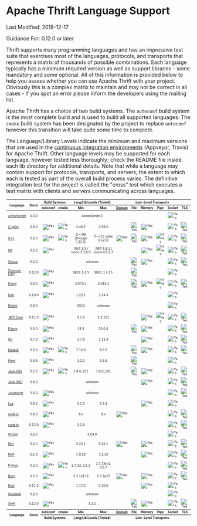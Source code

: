 # Apache Thrift Language Support #

Last Modified: 2018-12-17

Guidance For: 0.12.0 or later

Thrift supports many programming languages and has an impressive test suite that exercises most of the languages, protocols, and transports that represents a matrix of thousands of possible combinations.  Each language typically has a minimum required version as well as support libraries - some mandatory and some optional.  All of this information is provided below to help you assess whether you can use Apache Thrift with your project.  Obviously this is a complex matrix to maintain and may not be correct in all cases - if you spot an error please inform the developers using the mailing list.

Apache Thrift has a choice of two build systems.  The `autoconf` build system is the most complete build and is used to build all supported languages.  The `cmake` build system has been designated by the project to replace `autoconf` however this transition will take quite some time to complete.

The Language/Library Levels indicate the minimum and maximum versions that are used in the [continuous integration environments](build/docker/README.md) (Appveyor, Travis) for Apache Thrift.  Other language levels may be supported for each language, however tested less thoroughly; check the README file inside each lib directory for additional details.  Note that while a language may contain support for protocols, transports, and servers, the extent to which each is tested as part of the overall build process varies.  The definitive integration test for the project is called the "cross" test which executes a test matrix with clients and servers communicating across languages.

<table style="font-size: 60%; padding: 1px;">
<thead>
<tr>
<th rowspan=2>Language</th>
<th rowspan=2 align=center>Since</th>
<th colspan=2 align=center>Build Systems</th>
<th colspan=2 align=center>Lang/Lib Levels (Tested)</th>
<th colspan=6 align=center>Low-Level Transports</th>
<th colspan=3 align=center>Transport Wrappers</th>
<th colspan=4 align=center>Protocols</th>
<th colspan=5 align=center>Servers</th>
<th rowspan=2>Open Issues</th>
</tr>
<tr>
<!-- Build Systems ---------><th>autoconf</th><th>cmake</th>
<!-- Lang/Lib Levels -------><th>Min</th><th>Max</th>
<!-- Low-Level Transports --><th><a href="https://en.wikipedia.org/wiki/Unix_domain_socket">Domain</a></th><th>&nbsp;File&nbsp;</th><th>Memory</th><th>&nbsp;Pipe&nbsp;</th><th>Socket</th><th>&nbsp;TLS&nbsp;</th>
<!-- Transport Wrappers ----><th>Framed</th><th>&nbsp;http&nbsp;</th><th>&nbsp;zlib&nbsp;</th>
<!-- Protocols -------------><th><a href="doc/specs/thrift-binary-protocol.md">Binary</a></th><th><a href="doc/specs/thrift-compact-protocol.md">Compact</a></th><th>&nbsp;JSON&nbsp;</th><th>Multiplex</th>
<!-- Servers ---------------><th>Forking</th><th>Nonblocking</th><th>Simple</th><th>Threaded</th><th>ThreadPool</th>
</tr>
</thead>
<tbody>
<tr align=center>
<td align=left><a href="https://github.com/apache/thrift/blob/master/lib/as3/README.md">ActionScript</a></td>
<!-- Since -----------------><td>0.3.0</td>
<!-- Build Systems ---------><td><img src="doc/images/cred.png" alt=""/></td><td><img src="doc/images/cred.png" alt=""/></td>
<!-- Language Levels -------><td colspan=2>ActionScript 3</td>
<!-- Low-Level Transports --><td><img src="doc/images/cred.png" alt=""/></td><td><img src="doc/images/cred.png" alt=""/></td><td><img src="doc/images/cred.png" alt=""/></td><td><img src="doc/images/cred.png" alt=""/></td><td><img src="doc/images/cgrn.png" alt="Yes"/></td><td><img src="doc/images/cred.png" alt=""/></td>
<!-- Transport Wrappers ----><td><img src="doc/images/cred.png" alt=""/></td><td><img src="doc/images/cgrn.png" alt="Yes"/></td><td><img src="doc/images/cred.png" alt=""/></td>
<!-- Protocols -------------><td><img src="doc/images/cgrn.png" alt="Yes"/></td><td><img src="doc/images/cred.png" alt=""/></td><td><img src="doc/images/cred.png" alt=""/></td><td><img src="doc/images/cred.png" alt=""/></td>
<!-- Servers ---------------><td><img src="doc/images/cred.png" alt=""/></td><td><img src="doc/images/cred.png" alt=""/></td><td><img src="doc/images/cred.png" alt=""/></td><td><img src="doc/images/cred.png" alt=""/></td><td><img src="doc/images/cred.png" alt=""/></td>
<td align=left><a href="https://issues.apache.org/jira/issues/?jql=project%20%3D%20THRIFT%20AND%20component%20in%20(%22AS3%20-%20Compiler%22%2C%20%22AS3%20-%20Library%22)%20and%20status%20not%20in%20(fixed%2C%20resolved%2C%20closed)">ActionScript</a></td>
</tr>
<tr align=center>
<td align=left><a href="https://github.com/apache/thrift/blob/master/lib/c_glib/README.md">C (glib)</a></td>
<!-- Since -----------------><td>0.6.0</td>
<!-- Build Systems ---------><td><img src="doc/images/cgrn.png" alt="Yes"/></td><td><img src="doc/images/cgrn.png" alt="Yes"/></td>
<!-- Language Levels -------><td>2.48.2</td><td>2.56.0</td>
<!-- Low-Level Transports --><td><img src="doc/images/cred.png" alt=""/></td><td><img src="doc/images/cgrn.png" alt="Yes"/></td><td><img src="doc/images/cgrn.png" alt="Yes"/></td><td><img src="doc/images/cred.png" alt=""/></td><td><img src="doc/images/cgrn.png" alt="Yes"/></td><td><img src="doc/images/cgrn.png" alt="Yes"/></td>
<!-- Transport Wrappers ----><td><img src="doc/images/cgrn.png" alt="Yes"/></td><td><img src="doc/images/cred.png" alt=""/></td><td><img src="doc/images/cred.png" alt=""/></td>
<!-- Protocols -------------><td><img src="doc/images/cgrn.png" alt="Yes"/></td><td><img src="doc/images/cgrn.png" alt="Yes"/></td><td><img src="doc/images/cred.png" alt=""/></td><td><img src="doc/images/cgrn.png" alt="Yes"/></td>
<!-- Servers ---------------><td><img src="doc/images/cred.png" alt=""/></td><td><img src="doc/images/cred.png" alt=""/></td><td><img src="doc/images/cgrn.png" alt="Yes"/></td><td><img src="doc/images/cred.png" alt=""/></td><td><img src="doc/images/cred.png" alt=""/></td>
<td align=left><a href="https://issues.apache.org/jira/issues/?jql=project%20%3D%20THRIFT%20AND%20component%20in%20(%22C%20glib%20-%20Compiler%22%2C%20%22C%20glib%20-%20Library%22)%20and%20status%20not%20in%20(fixed%2C%20resolved%2C%20closed)">C (glib)</a></td>
</tr>
<tr align=center>
<td align=left><a href="https://github.com/apache/thrift/blob/master/lib/cpp/README.md">C++</a></td>
<!-- Since -----------------><td>0.2.0</td>
<!-- Build Systems ---------><td><img src="doc/images/cgrn.png" alt="Yes"/></td><td><img src="doc/images/cgrn.png" alt="Yes"/></td>
<!-- Language Levels -------><td>C++98 (through 0.12.0)</td><td>C++11 (after 0.12.0)</td>
<!-- Low-Level Transports --><td><img src="doc/images/cgrn.png" alt="Yes"/></td><td><img src="doc/images/cgrn.png" alt="Yes"/></td><td><img src="doc/images/cgrn.png" alt="Yes"/></td><td><img src="doc/images/cgrn.png" alt="Yes"/></td><td><img src="doc/images/cgrn.png" alt="Yes"/></td><td><img src="doc/images/cgrn.png" alt="Yes"/></td>
<!-- Transport Wrappers ----><td><img src="doc/images/cgrn.png" alt="Yes"/></td><td><img src="doc/images/cgrn.png" alt="Yes"/></td><td><img src="doc/images/cgrn.png" alt="Yes"/></td>
<!-- Protocols -------------><td><img src="doc/images/cgrn.png" alt="Yes"/></td><td><img src="doc/images/cgrn.png" alt="Yes"/></td><td><img src="doc/images/cgrn.png" alt="Yes"/></td><td><img src="doc/images/cgrn.png" alt="Yes"/></td>
<!-- Servers ---------------><td><img src="doc/images/cred.png" alt=""/></td><td><img src="doc/images/cgrn.png" alt="Yes"/></td><td><img src="doc/images/cgrn.png" alt="Yes"/></td><td><img src="doc/images/cgrn.png" alt="Yes"/></td><td><img src="doc/images/cgrn.png" alt="Yes"/></td>
<td align=left><a href="https://issues.apache.org/jira/issues/?jql=project%20%3D%20THRIFT%20AND%20component%20in%20(%22C%2B%2B%20-%20Compiler%22%2C%20%22C%2B%2B%20-%20Library%22)%20and%20status%20not%20in%20(fixed%2C%20resolved%2C%20closed)">C++</a></td>
</tr>
<tr align=center>
<td align=left><a href="https://github.com/apache/thrift/blob/master/lib/csharp/README.md">C#</a></td>
<!-- Since -----------------><td>0.2.0</td>
<!-- Build Systems ---------><td><img src="doc/images/cgrn.png" alt="Yes"/></td><td><img src="doc/images/cred.png" alt=""/></td>
<!-- Language Levels -------><td>.NET&nbsp;3.5 / mono&nbsp;3.2.8.0</td><td>.NET&nbsp;4.6.1 / mono&nbsp;4.6.2.7</td>
<!-- Low-Level Transports --><td><img src="doc/images/cred.png" alt=""/></td><td><img src="doc/images/cred.png" alt=""/></td><td><img src="doc/images/cgrn.png" alt="Yes"/></td><td><img src="doc/images/cgrn.png" alt="Yes"/></td><td><img src="doc/images/cgrn.png" alt="Yes"/></td><td><img src="doc/images/cgrn.png" alt="Yes"/></td>
<!-- Transport Wrappers ----><td><img src="doc/images/cgrn.png" alt="Yes"/></td><td><img src="doc/images/cgrn.png" alt="Yes"/></td><td><img src="doc/images/cred.png" alt=""/></td>
<!-- Protocols -------------><td><img src="doc/images/cgrn.png" alt="Yes"/></td><td><img src="doc/images/cgrn.png" alt="Yes"/></td><td><img src="doc/images/cgrn.png" alt="Yes"/></td><td><img src="doc/images/cgrn.png" alt="Yes"/></td>
<!-- Servers ---------------><td><img src="doc/images/cred.png" alt=""/></td><td><img src="doc/images/cred.png" alt=""/></td><td><img src="doc/images/cgrn.png" alt="Yes"/></td><td><img src="doc/images/cgrn.png" alt="Yes"/></td><td><img src="doc/images/cgrn.png" alt="Yes"/></td>
<td align=left><a href="https://issues.apache.org/jira/issues/?jql=project%20%3D%20THRIFT%20AND%20component%20in%20(%22C%23%20-%20Compiler%22%2C%20%22C%23%20-%20Library%22)%20and%20status%20not%20in%20(fixed%2C%20resolved%2C%20closed)">C# (.NET)</a></td>
</tr>
<tr align=center>
<td align=left><a href="https://github.com/apache/thrift/blob/master/lib/cocoa/README.md">Cocoa</a></td>
<!-- Since -----------------><td>0.2.0</td>
<!-- Build Systems ---------><td><img src="doc/images/cred.png" alt=""/></td><td><img src="doc/images/cred.png" alt=""/></td>
<!-- Language Levels -------><td colspan=2>unknown</td>
<!-- Low-Level Transports --><td><img src="doc/images/cred.png" alt=""/></td><td><img src="doc/images/cgrn.png" alt="Yes"/></td><td><img src="doc/images/cgrn.png" alt="Yes"/></td><td><img src="doc/images/cred.png" alt=""/></td><td><img src="doc/images/cgrn.png" alt="Yes"/></td><td><img src="doc/images/cgrn.png" alt="Yes"/></td>
<!-- Transport Wrappers ----><td><img src="doc/images/cgrn.png" alt="Yes"/></td><td><img src="doc/images/cgrn.png" alt="Yes"/></td><td><img src="doc/images/cred.png" alt=""/></td>
<!-- Protocols -------------><td><img src="doc/images/cgrn.png" alt="Yes"/></td><td><img src="doc/images/cgrn.png" alt="Yes"/></td><td><img src="doc/images/cred.png" alt=""/></td><td><img src="doc/images/cgrn.png" alt="Yes"/></td>
<!-- Servers ---------------><td><img src="doc/images/cred.png" alt=""/></td><td><img src="doc/images/cred.png" alt=""/></td><td><img src="doc/images/cred.png" alt=""/></td><td><img src="doc/images/cred.png" alt=""/></td><td><img src="doc/images/cgrn.png" alt="Yes"/></td>
<td align=left><a href="https://issues.apache.org/jira/issues/?jql=project%20%3D%20THRIFT%20AND%20component%20in%20(%22Cocoa%20-%20Compiler%22%2C%20%22Cocoa%20-%20Library%22)%20and%20status%20not%20in%20(fixed%2C%20resolved%2C%20closed)">Cocoa</a></td>
</tr>
<tr align=center>
<td align=left><a href="https://github.com/apache/thrift/blob/master/lib/cl/README.md">Common LISP</a></td>
<!-- Since -----------------><td>0.12.0</td>
<!-- Build Systems ---------><td><img src="doc/images/cgrn.png" alt="Yes"/></td><td><img src="doc/images/cred.png" alt=""/></td>
<!-- Language Levels -------><td>SBCL 1.4.5</td><td>SBCL 1.4.15</td>
<!-- Low-Level Transports --><td><img src="doc/images/cred.png" alt=""/></td><td><img src="doc/images/cred.png" alt="Yes"/></td><td><img src="doc/images/cred.png" alt=""/></td><td><img src="doc/images/cred.png" alt=""/></td><td><img src="doc/images/cgrn.png" alt="Yes"/></td><td><img src="doc/images/cred.png" alt=""/></td>
<!-- Transport Wrappers ----><td><img src="doc/images/cgrn.png" alt="Yes"/></td><td><img src="doc/images/cred.png" alt=""/></td><td><img src="doc/images/cred.png" alt=""/></td>
<!-- Protocols -------------><td><img src="doc/images/cgrn.png" alt="Yes"/></td><td><img src="doc/images/cred.png" alt="Yes"/></td><td><img src="doc/images/cred.png" alt=""/></td><td><img src="doc/images/cgrn.png" alt="Yes"/></td>
<!-- Servers ---------------><td><img src="doc/images/cred.png" alt=""/></td><td><img src="doc/images/cred.png" alt="Yes"/></td><td><img src="doc/images/cgrn.png" alt=""/></td><td><img src="doc/images/cred.png" alt=""/></td><td><img src="doc/images/cred.png" alt=""/></td>
<td align=left><a href="https://issues.apache.org/jira/issues/?jql=project%20%3D%20THRIFT%20AND%20component%20in%20(%22Common%20LISP%20-%20Compiler%22%2C%20%22Common%20LISP%20-%20Library%22)%20and%20status%20not%20in%20(fixed%2C%20resolved%2C%20closed)">Common LISP</a></td>
</tr>
<tr align=center>
<td align=left><a href="https://github.com/apache/thrift/blob/master/lib/d/README.md">Dlang</a></td>
<!-- Since -----------------><td>0.9.0</td>
<!-- Build Systems ---------><td><img src="doc/images/cgrn.png" alt="Yes"/></td><td><img src="doc/images/cred.png" alt=""/></td>
<!-- Language Levels -------><td>2.075.1</td><td>2.083.2</td>
<!-- Low-Level Transports --><td><img src="doc/images/cred.png" alt=""/></td><td><img src="doc/images/cgrn.png" alt="Yes"/></td><td><img src="doc/images/cgrn.png" alt="Yes"/></td><td><img src="doc/images/cgrn.png" alt="Yes"/></td><td><img src="doc/images/cgrn.png" alt="Yes"/></td><td><img src="doc/images/cgrn.png" alt="Yes"/></td>
<!-- Transport Wrappers ----><td><img src="doc/images/cgrn.png" alt="Yes"/></td><td><img src="doc/images/cgrn.png" alt="Yes"/></td><td><img src="doc/images/cgrn.png" alt="Yes"/></td>
<!-- Protocols -------------><td><img src="doc/images/cgrn.png" alt="Yes"/></td><td><img src="doc/images/cgrn.png" alt="Yes"/></td><td><img src="doc/images/cgrn.png" alt="Yes"/></td><td><img src="doc/images/cred.png" alt=""/></td>
<!-- Servers ---------------><td><img src="doc/images/cred.png" alt=""/></td><td><img src="doc/images/cgrn.png" alt="Yes"/></td><td><img src="doc/images/cgrn.png" alt="Yes"/></td><td><img src="doc/images/cgrn.png" alt="Yes"/></td><td><img src="doc/images/cgrn.png" alt="Yes"/></td>
<td align=left><a href="https://issues.apache.org/jira/issues/?jql=project%20%3D%20THRIFT%20AND%20component%20in%20(%22D%20-%20Compiler%22%2C%20%22D%20-%20Library%22)%20and%20status%20not%20in%20(fixed%2C%20resolved%2C%20closed)">D</a></td>
</tr>
<tr align=center>
<td align=left><a href="https://github.com/apache/thrift/blob/master/lib/dart/README.md">Dart</a></td>
<!-- Since -----------------><td>0.10.0</td>
<!-- Build Systems ---------><td><img src="doc/images/cgrn.png" alt="Yes"/></td><td><img src="doc/images/cred.png" alt=""/></td>
<!-- Language Levels -------><td>1.22.1</td><td>1.24.3</td>
<!-- Low-Level Transports --><td><img src="doc/images/cred.png" alt=""/></td><td><img src="doc/images/cred.png" alt=""/></td><td><img src="doc/images/cred.png" alt=""/></td><td><img src="doc/images/cred.png" alt=""/></td><td><img src="doc/images/cgrn.png" alt="Yes"/></td><td><img src="doc/images/cred.png" alt=""/></td>
<!-- Transport Wrappers ----><td><img src="doc/images/cgrn.png" alt="Yes"/></td><td><img src="doc/images/cgrn.png" alt="Yes"/></td><td><img src="doc/images/cred.png" alt=""/></td>
<!-- Protocols -------------><td><img src="doc/images/cgrn.png" alt="Yes"/></td><td><img src="doc/images/cgrn.png" alt="Yes"/></td><td><img src="doc/images/cgrn.png" alt="Yes"/></td><td><img src="doc/images/cgrn.png" alt="Yes"/></td>
<!-- Servers ---------------><td><img src="doc/images/cred.png" alt=""/></td><td><img src="doc/images/cred.png" alt=""/></td><td><img src="doc/images/cred.png" alt=""/></td><td><img src="doc/images/cred.png" alt=""/></td><td><img src="doc/images/cred.png" alt=""/></td>
<td align=left><a href="https://issues.apache.org/jira/issues/?jql=project%20%3D%20THRIFT%20AND%20component%20in%20(%22Dart%20-%20Compiler%22%2C%20%22Dart%20-%20Library%22)%20and%20status%20not%20in%20(fixed%2C%20resolved%2C%20closed)">Dart</a></td>
</tr>
<tr align=center>
<td align=left><a href="https://github.com/apache/thrift/blob/master/lib/delphi/README.md">Delphi</a></td>
<!-- Since -----------------><td>0.8.0</td>
<!-- Build Systems ---------><td><img src="doc/images/cred.png" alt=""/></td><td><img src="doc/images/cred.png" alt=""/></td>
<!-- Language Levels -------><td>2010</td><td>unknown</td>
<!-- Low-Level Transports --><td><img src="doc/images/cred.png" alt=""/></td><td><img src="doc/images/cred.png" alt=""/></td><td><img src="doc/images/cred.png" alt=""/></td><td><img src="doc/images/cred.png" alt=""/></td><td><img src="doc/images/cgrn.png" alt="Yes"/></td><td><img src="doc/images/cred.png" alt=""/></td>
<!-- Transport Wrappers ----><td><img src="doc/images/cgrn.png" alt="Yes"/></td><td><img src="doc/images/cgrn.png" alt="Yes"/></td><td><img src="doc/images/cred.png" alt=""/></td>
<!-- Protocols -------------><td><img src="doc/images/cgrn.png" alt="Yes"/></td><td><img src="doc/images/cgrn.png" alt="Yes"/></td><td><img src="doc/images/cgrn.png" alt="Yes"/></td><td><img src="doc/images/cgrn.png" alt="Yes"/></td>
<!-- Servers ---------------><td><img src="doc/images/cred.png" alt=""/></td><td><img src="doc/images/cred.png" alt=""/></td><td><img src="doc/images/cgrn.png" alt="Yes"/></td><td><img src="doc/images/cred.png" alt=""/></td><td><img src="doc/images/cred.png" alt=""/></td>
<td align=left><a href="https://issues.apache.org/jira/issues/?jql=project%20%3D%20THRIFT%20AND%20component%20in%20(%22Delphi%20-%20Compiler%22%2C%20%22Delphi%20-%20Library%22)%20and%20status%20not%20in%20(fixed%2C%20resolved%2C%20closed)">Delphi</a></td>
</tr>
<tr align=center>
<td align=left><a href="https://github.com/apache/thrift/blob/master/lib/netcore/README.md">.NET Core</a></td>
<!-- Since -----------------><td>0.11.0</td>
<!-- Build Systems ---------><td><img src="doc/images/cgrn.png" alt="Yes"/></td><td><img src="doc/images/cred.png" alt=""/></td>
<!-- Language Levels -------><td>2.1.4</td><td>2.2.101</td>
<!-- Low-Level Transports --><td><img src="doc/images/cred.png" alt=""/></td><td><img src="doc/images/cred.png" alt=""/></td><td><img src="doc/images/cgrn.png" alt="Yes"/></td><td><img src="doc/images/cgrn.png" alt="Yes"/></td><td><img src="doc/images/cgrn.png" alt="Yes"/></td><td><img src="doc/images/cgrn.png" alt="Yes"/></td>
<!-- Transport Wrappers ----><td><img src="doc/images/cgrn.png" alt="Yes"/></td><td><img src="doc/images/cgrn.png" alt="Yes"/></td><td><img src="doc/images/cred.png" alt=""/></td>
<!-- Protocols -------------><td><img src="doc/images/cgrn.png" alt="Yes"/></td><td><img src="doc/images/cgrn.png" alt="Yes"/></td><td><img src="doc/images/cgrn.png" alt="Yes"/></td><td><img src="doc/images/cgrn.png" alt="Yes"/></td>
<!-- Servers ---------------><td><img src="doc/images/cred.png" alt=""/></td><td><img src="doc/images/cgrn.png" alt="Yes"/></td><td><img src="doc/images/cred.png" alt=""/></td><td><img src="doc/images/cred.png" alt=""/></td><td><img src="doc/images/cred.png" alt=""/></td>
<td align=left><a href="https://issues.apache.org/jira/issues/?jql=project%20%3D%20THRIFT%20AND%20component%20in%20(%22.NETCore%20-%20Compiler%22%2C%20%22.NETCore%20-%20Library%22)%20and%20status%20not%20in%20(fixed%2C%20resolved%2C%20closed)">.NET Core</a></td>
</tr>
<tr align=center>
<td align=left><a href="https://github.com/apache/thrift/blob/master/lib/erl/README.md">Erlang</a></td>
<!-- Since -----------------><td>0.3.0</td>
<!-- Build Systems ---------><td><img src="doc/images/cgrn.png" alt="Yes"/></td><td><img src="doc/images/cred.png" alt=""/></td>
<!-- Language Levels -------><td>18.3</td><td>20.0.4</td>
<!-- Low-Level Transports --><td><img src="doc/images/cred.png" alt=""/></td><td><img src="doc/images/cgrn.png" alt="Yes"/></td><td><img src="doc/images/cgrn.png" alt="Yes"/></td><td><img src="doc/images/cred.png" alt=""/></td><td><img src="doc/images/cgrn.png" alt="Yes"/></td><td><img src="doc/images/cgrn.png" alt="Yes"/></td>
<!-- Transport Wrappers ----><td><img src="doc/images/cgrn.png" alt="Yes"/></td><td><img src="doc/images/cgrn.png" alt="Yes"/></td><td><img src="doc/images/cred.png" alt=""/></td>
<!-- Protocols -------------><td><img src="doc/images/cgrn.png" alt="Yes"/></td><td><img src="doc/images/cgrn.png" alt="Yes"/></td><td><img src="doc/images/cgrn.png" alt="Yes"/></td><td><img src="doc/images/cgrn.png" alt="Yes"/></td>
<!-- Servers ---------------><td><img src="doc/images/cred.png" alt=""/></td><td><img src="doc/images/cred.png" alt=""/></td><td><img src="doc/images/cgrn.png" alt="Yes"/></td><td><img src="doc/images/cred.png" alt=""/></td><td><img src="doc/images/cred.png" alt=""/></td>
<td align=left><a href="https://issues.apache.org/jira/issues/?jql=project%20%3D%20THRIFT%20AND%20component%20in%20(%22Erlang%20-%20Compiler%22%2C%20%22Erlang%20-%20Library%22)%20and%20status%20not%20in%20(fixed%2C%20resolved%2C%20closed)">Erlang</a></td>
</tr>
<tr align=center>
<td align=left><a href="https://github.com/apache/thrift/blob/master/lib/go/README.md">Go</a></td>
<!-- Since -----------------><td>0.7.0</td>
<!-- Build Systems ---------><td><img src="doc/images/cgrn.png" alt="Yes"/></td><td><img src="doc/images/cred.png" alt=""/></td>
<!-- Language Levels -------><td>1.7.6</td><td>1.11.4</td>
<!-- Low-Level Transports --><td><img src="doc/images/cred.png" alt=""/></td><td><img src="doc/images/cred.png" alt=""/></td><td><img src="doc/images/cgrn.png" alt="Yes"/></td><td><img src="doc/images/cred.png" alt=""/></td><td><img src="doc/images/cgrn.png" alt="Yes"/></td><td><img src="doc/images/cgrn.png" alt="Yes"/></td>
<!-- Transport Wrappers ----><td><img src="doc/images/cgrn.png" alt="Yes"/></td><td><img src="doc/images/cgrn.png" alt="Yes"/></td><td><img src="doc/images/cgrn.png" alt="Yes"/></td>
<!-- Protocols -------------><td><img src="doc/images/cgrn.png" alt="Yes"/></td><td><img src="doc/images/cgrn.png" alt="Yes"/></td><td><img src="doc/images/cgrn.png" alt="Yes"/></td><td><img src="doc/images/cgrn.png" alt="Yes"/></td>
<!-- Servers ---------------><td><img src="doc/images/cred.png" alt=""/></td><td><img src="doc/images/cred.png" alt=""/></td><td><img src="doc/images/cgrn.png" alt="Yes"/></td><td><img src="doc/images/cred.png" alt=""/></td><td><img src="doc/images/cred.png" alt=""/></td>
<td align=left><a href="https://issues.apache.org/jira/issues/?jql=project%20%3D%20THRIFT%20AND%20component%20in%20(%22Go%20-%20Compiler%22%2C%20%22Go%20-%20Library%22)%20and%20status%20not%20in%20(fixed%2C%20resolved%2C%20closed)">Go</a></td>
</tr>
<tr align=center>
<td align=left><a href="https://github.com/apache/thrift/blob/master/lib/hs/README.md">Haskell</a></td>
<!-- Since -----------------><td>0.5.0</td>
<!-- Build Systems ---------><td><img src="doc/images/cgrn.png" alt="Yes"/></td><td><img src="doc/images/cgrn.png" alt="Yes"/></td>
<!-- Language Levels -------><td>7.10.3</td><td>8.0.2</td>
<!-- Low-Level Transports --><td><img src="doc/images/cred.png" alt=""/></td><td><img src="doc/images/cgrn.png" alt="Yes"/></td><td><img src="doc/images/cgrn.png" alt="Yes"/></td><td><img src="doc/images/cred.png" alt=""/></td><td><img src="doc/images/cgrn.png" alt="Yes"/></td><td><img src="doc/images/cgrn.png" alt="Yes"/></td>
<!-- Transport Wrappers ----><td><img src="doc/images/cgrn.png" alt="Yes"/></td><td><img src="doc/images/cgrn.png" alt="Yes"/></td><td><img src="doc/images/cred.png" alt=""/></td>
<!-- Protocols -------------><td><img src="doc/images/cgrn.png" alt="Yes"/></td><td><img src="doc/images/cgrn.png" alt="Yes"/></td><td><img src="doc/images/cgrn.png" alt="Yes"/></td><td><img src="doc/images/cred.png" alt=""/></td>
<!-- Servers ---------------><td><img src="doc/images/cred.png" alt=""/></td><td><img src="doc/images/cred.png" alt=""/></td><td><img src="doc/images/cgrn.png" alt="Yes"/></td><td><img src="doc/images/cgrn.png" alt="Yes"/></td><td><img src="doc/images/cred.png" alt=""/></td>
<td align=left><a href="https://issues.apache.org/jira/issues/?jql=project%20%3D%20THRIFT%20AND%20component%20in%20(%22Haskell%20-%20Compiler%22%2C%20%22Haskell%20-%20Library%22)%20and%20status%20not%20in%20(fixed%2C%20resolved%2C%20closed)">Haskell</a></td>
</tr>
<tr align=center>
<td align=left><a href="https://github.com/apache/thrift/blob/master/lib/haxe/README.md">Haxe</a></td>
<!-- Since -----------------><td>0.9.3</td>
<!-- Build Systems ---------><td><img src="doc/images/cgrn.png" alt="Yes"/></td><td><img src="doc/images/cred.png" alt=""/></td>
<!-- Language Levels -------><td>3.2.1</td><td>3.4.4</td>
<!-- Low-Level Transports --><td><img src="doc/images/cred.png" alt=""/></td><td><img src="doc/images/cgrn.png" alt="Yes"/></td><td><img src="doc/images/cred.png" alt=""/></td><td><img src="doc/images/cred.png" alt=""/></td><td><img src="doc/images/cgrn.png" alt="Yes"/></td><td><img src="doc/images/cred.png" alt=""/></td>
<!-- Transport Wrappers ----><td><img src="doc/images/cgrn.png" alt="Yes"/></td><td><img src="doc/images/cgrn.png" alt="Yes"/></td><td><img src="doc/images/cred.png" alt=""/></td>
<!-- Protocols -------------><td><img src="doc/images/cgrn.png" alt="Yes"/></td><td><img src="doc/images/cgrn.png" alt="Yes"/></td><td><img src="doc/images/cgrn.png" alt="Yes"/></td><td><img src="doc/images/cgrn.png" alt="Yes"/></td>
<!-- Servers ---------------><td><img src="doc/images/cred.png" alt=""/></td><td><img src="doc/images/cred.png" alt=""/></td><td><img src="doc/images/cgrn.png" alt="Yes"/></td><td><img src="doc/images/cred.png" alt=""/></td><td><img src="doc/images/cred.png" alt=""/></td>
<td align=left><a href="https://issues.apache.org/jira/issues/?jql=project%20%3D%20THRIFT%20AND%20component%20in%20(%22Haxe%20-%20Compiler%22%2C%20%22Haxe%20-%20Library%22)%20and%20status%20not%20in%20(fixed%2C%20resolved%2C%20closed)">Haxe</a></td>
</tr>
<tr align=center>
<td align=left><a href="https://github.com/apache/thrift/blob/master/lib/java/README.md">Java (SE)</a></td>
<!-- Since -----------------><td>0.2.0</td>
<!-- Build Systems ---------><td><img src="doc/images/cgrn.png" alt="Yes"/></td><td><img src="doc/images/cgrn.png" alt="Yes"/></td>
<!-- Language Levels -------><td>1.8.0_151</td><td>1.8.0_191</td>
<!-- Low-Level Transports --><td><img src="doc/images/cred.png" alt=""/></td><td><img src="doc/images/cgrn.png" alt="Yes"/></td><td><img src="doc/images/cgrn.png" alt="Yes"/></td><td><img src="doc/images/cred.png" alt=""/></td><td><img src="doc/images/cgrn.png" alt="Yes"/></td><td><img src="doc/images/cgrn.png" alt="Yes"/></td>
<!-- Transport Wrappers ----><td><img src="doc/images/cgrn.png" alt="Yes"/></td><td><img src="doc/images/cgrn.png" alt="Yes"/></td><td><img src="doc/images/cgrn.png" alt="Yes"/></td>
<!-- Protocols -------------><td><img src="doc/images/cgrn.png" alt="Yes"/></td><td><img src="doc/images/cgrn.png" alt="Yes"/></td><td><img src="doc/images/cgrn.png" alt="Yes"/></td><td><img src="doc/images/cgrn.png" alt="Yes"/></td>
<!-- Servers ---------------><td><img src="doc/images/cred.png" alt=""/></td><td><img src="doc/images/cgrn.png" alt="Yes"/></td><td><img src="doc/images/cgrn.png" alt="Yes"/></td><td><img src="doc/images/cgrn.png" alt="Yes"/></td><td><img src="doc/images/cgrn.png" alt="Yes"/></td>
<td align=left><a href="https://issues.apache.org/jira/issues/?jql=project%20%3D%20THRIFT%20AND%20component%20in%20(%22Java%20-%20Compiler%22%2C%20%22Java%20-%20Library%22)%20and%20status%20not%20in%20(fixed%2C%20resolved%2C%20closed)">Java SE</a></td>
</tr>
<tr align=center>
<td align=left><a href="https://github.com/apache/thrift/blob/master/lib/javame/README.md">Java (ME)</a></td>
<!-- Since -----------------><td>0.5.0</td>
<!-- Build Systems ---------><td><img src="doc/images/cred.png" alt=""/></td><td><img src="doc/images/cred.png" alt=""/></td>
<!-- Language Levels -------><td colspan=2>unknown</td>
<!-- Low-Level Transports --><td><img src="doc/images/cred.png" alt=""/></td><td><img src="doc/images/cred.png" alt=""/></td><td><img src="doc/images/cgrn.png" alt="Yes"/></td><td><img src="doc/images/cred.png" alt=""/></td><td><img src="doc/images/cgrn.png" alt="Yes"/></td><td><img src="doc/images/cgrn.png" alt="Yes"/></td>
<!-- Transport Wrappers ----><td><img src="doc/images/cred.png" alt=""/></td><td><img src="doc/images/cgrn.png" alt="Yes"/></td><td><img src="doc/images/cred.png" alt=""/></td>
<!-- Protocols -------------><td><img src="doc/images/cgrn.png" alt="Yes"/></td><td><img src="doc/images/cred.png" alt=""/></td><td><img src="doc/images/cgrn.png" alt="Yes"/></td><td><img src="doc/images/cred.png" alt=""/></td>
<!-- Servers ---------------><td><img src="doc/images/cred.png" alt=""/></td><td><img src="doc/images/cred.png" alt=""/></td><td><img src="doc/images/cred.png" alt=""/></td><td><img src="doc/images/cred.png" alt=""/></td><td><img src="doc/images/cred.png" alt=""/></td>
<td align=left><a href="https://issues.apache.org/jira/issues/?jql=project%20%3D%20THRIFT%20AND%20component%20in%20(%22JavaME%20-%20Compiler%22%2C%20%22JavaME%20-%20Library%22)%20and%20status%20not%20in%20(fixed%2C%20resolved%2C%20closed)">Java ME</a></td>
</tr>
<tr align=center>
<td align=left><a href="https://github.com/apache/thrift/blob/master/lib/js/README.md">Javascript</a></td>
<!-- Since -----------------><td>0.3.0</td>
<!-- Build Systems ---------><td><img src="doc/images/cgrn.png" alt="Yes"/></td><td><img src="doc/images/cred.png" alt=""/></td>
<!-- Language Levels -------><td colspan=2>unknown</td>
<!-- Low-Level Transports --><td><img src="doc/images/cred.png" alt=""/></td><td><img src="doc/images/cred.png" alt=""/></td><td><img src="doc/images/cred.png" alt=""/></td><td><img src="doc/images/cred.png" alt=""/></td><td><img src="doc/images/cgrn.png" alt="Yes"/></td><td><img src="doc/images/cgrn.png" alt="Yes"/></td>
<!-- Transport Wrappers ----><td><img src="doc/images/cred.png" alt=""/></td><td><img src="doc/images/cgrn.png" alt="Yes"/></td><td><img src="doc/images/cred.png" alt=""/></td>
<!-- Protocols -------------><td><img src="doc/images/cred.png" alt=""/></td><td><img src="doc/images/cred.png" alt=""/></td><td><img src="doc/images/cgrn.png" alt="Yes"/></td><td><img src="doc/images/cgrn.png" alt="Yes"/></td>
<!-- Servers ---------------><td><img src="doc/images/cred.png" alt=""/></td><td><img src="doc/images/cred.png" alt=""/></td><td><img src="doc/images/cred.png" alt=""/></td><td><img src="doc/images/cred.png" alt=""/></td><td><img src="doc/images/cred.png" alt=""/></td>
<td align=left><a href="https://issues.apache.org/jira/issues/?jql=project%20%3D%20THRIFT%20AND%20component%20in%20(%22Javascript%20-%20Compiler%22%2C%20%22Javascript%20-%20Library%22)%20and%20status%20not%20in%20(fixed%2C%20resolved%2C%20closed)">Javascript</a></td>
</tr>
<tr align=center>
<td align=left><a href="https://github.com/apache/thrift/blob/master/lib/lua/README.md">Lua</a></td>
<!-- Since -----------------><td>0.9.2</td>
<!-- Build Systems ---------><td><img src="doc/images/cgrn.png" alt="Yes"/></td><td><img src="doc/images/cred.png" alt=""/></td>
<!-- Language Levels -------><td>5.1.5</td><td>5.2.4</td>
<!-- Low-Level Transports --><td><img src="doc/images/cred.png" alt=""/></td><td><img src="doc/images/cred.png" alt=""/></td><td><img src="doc/images/cgrn.png" alt="Yes"/></td><td><img src="doc/images/cred.png" alt=""/></td><td><img src="doc/images/cgrn.png" alt="Yes"/></td><td><img src="doc/images/cred.png" alt=""/></td>
<!-- Transport Wrappers ----><td><img src="doc/images/cgrn.png" alt="Yes"/></td><td><img src="doc/images/cgrn.png" alt="Yes"/></td><td><img src="doc/images/cred.png" alt=""/></td>
<!-- Protocols -------------><td><img src="doc/images/cgrn.png" alt="Yes"/></td><td><img src="doc/images/cgrn.png" alt="Yes"/></td><td><img src="doc/images/cgrn.png" alt="Yes"/></td><td><img src="doc/images/cred.png" alt=""/></td>
<!-- Servers ---------------><td><img src="doc/images/cred.png" alt=""/></td><td><img src="doc/images/cred.png" alt=""/></td><td><img src="doc/images/cgrn.png" alt="Yes"/></td><td><img src="doc/images/cred.png" alt=""/></td><td><img src="doc/images/cred.png" alt=""/></td>
<td align=left><a href="https://issues.apache.org/jira/issues/?jql=project%20%3D%20THRIFT%20AND%20component%20in%20(%22Lua%20-%20Compiler%22%2C%20%22Lua%20-%20Library%22)%20and%20status%20not%20in%20(fixed%2C%20resolved%2C%20closed)">Lua</a></td>
</tr>
<tr align=center>
<td align=left><a href="https://github.com/apache/thrift/blob/master/lib/nodejs/README.md">node.js</a></td>
<!-- Since -----------------><td>0.6.0</td>
<!-- Build Systems ---------><td><img src="doc/images/cgrn.png" alt="Yes"/></td><td><img src="doc/images/cred.png" alt=""/></td>
<!-- Language Levels -------><td>6.x</td><td>8.x</td>
<!-- Low-Level Transports --><td><img src="doc/images/cgrn.png" alt="Yes"/></td><td><img src="doc/images/cred.png" alt=""/></td><td><img src="doc/images/cred.png" alt=""/></td><td><img src="doc/images/cred.png" alt=""/></td><td><img src="doc/images/cgrn.png" alt="Yes"/></td><td><img src="doc/images/cgrn.png" alt="Yes"/></td>
<!-- Transport Wrappers ----><td><img src="doc/images/cgrn.png" alt="Yes"/></td><td><img src="doc/images/cgrn.png" alt="Yes"/></td><td><img src="doc/images/cred.png" alt=""/></td>
<!-- Protocols -------------><td><img src="doc/images/cgrn.png" alt="Yes"/></td><td><img src="doc/images/cgrn.png" alt="Yes"/></td><td><img src="doc/images/cgrn.png" alt="Yes"/></td><td><img src="doc/images/cgrn.png" alt="Yes"/></td>
<!-- Servers ---------------><td><img src="doc/images/cred.png" alt=""/></td><td><img src="doc/images/cred.png" alt=""/></td><td><img src="doc/images/cgrn.png" alt="Yes"/></td><td><img src="doc/images/cred.png" alt=""/></td><td><img src="doc/images/cred.png" alt=""/></td>
<td align=left><a href="https://issues.apache.org/jira/issues/?jql=project%20%3D%20THRIFT%20AND%20component%20in%20(%22Node.js%20-%20Compiler%22%2C%20%22Node.js%20-%20Library%22)%20and%20status%20not%20in%20(fixed%2C%20resolved%2C%20closed)">node.js</a></td>
</tr>
<tr align=center>
<td align=left><a href="https://github.com/apache/thrift/blob/master/lib/nodets/README.md">node.ts</a></td>
<!-- Since -----------------><td>0.12.0</td>
<!-- Build Systems ---------><td><img src="doc/images/cgrn.png" alt="Yes"/></td><td><img src="doc/images/cred.png" alt=""/></td>
<!-- Language Levels -------><td>3.1.6</td><td></td>
<!-- Low-Level Transports --><td><img src="doc/images/cred.png" alt=""/></td><td><img src="doc/images/cred.png" alt=""/></td><td><img src="doc/images/cred.png" alt=""/></td><td><img src="doc/images/cred.png" alt=""/></td><td><img src="doc/images/cgrn.png" alt="Yes"/></td><td><img src="doc/images/cgrn.png" alt="Yes"/></td>
<!-- Transport Wrappers ----><td><img src="doc/images/cred.png" alt=""/></td><td><img src="doc/images/cred.png" alt=""/></td><td><img src="doc/images/cred.png" alt=""/></td>
<!-- Protocols -------------><td><img src="doc/images/cgrn.png" alt="Yes"/></td><td><img src="doc/images/cred.png" alt=""/></td><td><img src="doc/images/cred.png" alt=""/></td><td><img src="doc/images/cred.png" alt=""/></td>
<!-- Servers ---------------><td><img src="doc/images/cred.png" alt=""/></td><td><img src="doc/images/cred.png" alt=""/></td><td><img src="doc/images/cgrn.png" alt="Yes"/></td><td><img src="doc/images/cred.png" alt=""/></td><td><img src="doc/images/cred.png" alt=""/></td>
<td align=left><a href="https://issues.apache.org/jira/issues/?jql=project%20%3D%20THRIFT%20AND%20component%20in%20(%22TypeScript%20-%20Library%22)%20and%20status%20not%20in%20(fixed%2C%20resolved%2C%20closed)">node.ts</a></td>
</tr>
<tr align=center>
<td align=left><a href="https://github.com/apache/thrift/blob/master/lib/ocaml/README.md">OCaml</a></td>
<!-- Since -----------------><td>0.2.0</td>
<!-- Build Systems ---------><td><img src="doc/images/cred.png" alt=""/></td><td><img src="doc/images/cred.png" alt=""/></td>
<!-- Language Levels -------><td colspan=2>4.04.0</td>
<!-- Low-Level Transports --><td><img src="doc/images/cred.png" alt=""/></td><td><img src="doc/images/cred.png" alt=""/></td><td><img src="doc/images/cred.png" alt=""/></td><td><img src="doc/images/cred.png" alt=""/></td><td><img src="doc/images/cgrn.png" alt="Yes"/></td><td><img src="doc/images/cred.png" alt=""/></td>
<!-- Transport Wrappers ----><td><img src="doc/images/cgrn.png" alt="Yes"/></td><td><img src="doc/images/cred.png" alt=""/></td><td><img src="doc/images/cred.png" alt=""/></td>
<!-- Protocols -------------><td><img src="doc/images/cgrn.png" alt="Yes"/></td><td><img src="doc/images/cred.png" alt=""/></td><td><img src="doc/images/cred.png" alt=""/></td><td><img src="doc/images/cred.png" alt=""/></td>
<!-- Servers ---------------><td><img src="doc/images/cred.png" alt=""/></td><td><img src="doc/images/cred.png" alt=""/></td><td><img src="doc/images/cgrn.png" alt="Yes"/></td><td><img src="doc/images/cgrn.png" alt="Yes"/></td><td><img src="doc/images/cred.png" alt=""/></td>
<td align=left><a href="https://issues.apache.org/jira/issues/?jql=project%20%3D%20THRIFT%20AND%20component%20in%20(%22OCaml%20-%20Compiler%22%2C%20%22OCaml%20-%20Library%22)%20and%20status%20not%20in%20(fixed%2C%20resolved%2C%20closed)">OCaml</a></td>
</tr>
<tr align=center>
<td align=left><a href="https://github.com/apache/thrift/blob/master/lib/perl/README.md">Perl</a></td>
<!-- Since -----------------><td>0.2.0</td>
<!-- Build Systems ---------><td><img src="doc/images/cgrn.png" alt="Yes"/></td><td><img src="doc/images/cred.png" alt=""/></td>
<!-- Language Levels -------><td>5.22.1</td><td>5.26.1</td>
<!-- Low-Level Transports --><td><img src="doc/images/cgrn.png" alt="Yes"/></td><td><img src="doc/images/cred.png" alt=""/></td><td><img src="doc/images/cgrn.png" alt="Yes"/></td><td><img src="doc/images/cred.png" alt=""/></td><td><img src="doc/images/cgrn.png" alt="Yes"/></td><td><img src="doc/images/cgrn.png" alt="Yes"/></td>
<!-- Transport Wrappers ----><td><img src="doc/images/cgrn.png" alt="Yes"/></td><td><img src="doc/images/cgrn.png" alt="Yes"/></td><td><img src="doc/images/cred.png" alt=""/></td>
<!-- Protocols -------------><td><img src="doc/images/cgrn.png" alt="Yes"/></td><td><img src="doc/images/cred.png" alt=""/></td><td><img src="doc/images/cgrn.png" alt="Yes"/></td><td><img src="doc/images/cgrn.png" alt="Yes"/></td>
<!-- Servers ---------------><td><img src="doc/images/cgrn.png" alt="Yes"/></td><td><img src="doc/images/cred.png" alt=""/></td><td><img src="doc/images/cgrn.png" alt="Yes"/></td><td><img src="doc/images/cred.png" alt=""/></td><td><img src="doc/images/cred.png" alt=""/></td>
<td align=left><a href="https://issues.apache.org/jira/issues/?jql=project%20%3D%20THRIFT%20AND%20component%20in%20(%22Perl%20-%20Compiler%22%2C%20%22Perl%20-%20Library%22)%20and%20status%20not%20in%20(fixed%2C%20resolved%2C%20closed)">Perl</a></td>
</tr>
<tr align=center>
<td align=left><a href="https://github.com/apache/thrift/blob/master/lib/php/README.md">PHP</a></td>
<!-- Since -----------------><td>0.2.0</td>
<!-- Build Systems ---------><td><img src="doc/images/cgrn.png" alt="Yes"/></td><td><img src="doc/images/cred.png" alt=""/></td>
<!-- Language Levels -------><td>7.0.22</td><td>7.2.10</td>
<!-- Low-Level Transports --><td><img src="doc/images/cred.png" alt=""/></td><td><img src="doc/images/cred.png" alt=""/></td><td><img src="doc/images/cgrn.png" alt="Yes"/></td><td><img src="doc/images/cred.png" alt=""/></td><td><img src="doc/images/cgrn.png" alt="Yes"/></td><td><img src="doc/images/cgrn.png" alt="Yes"/></td>
<!-- Transport Wrappers ----><td><img src="doc/images/cgrn.png" alt="Yes"/></td><td><img src="doc/images/cgrn.png" alt="Yes"/></td><td><img src="doc/images/cred.png" alt=""/></td>
<!-- Protocols -------------><td><img src="doc/images/cgrn.png" alt="Yes"/></td><td><img src="doc/images/cgrn.png" alt="Yes"/></td><td><img src="doc/images/cgrn.png" alt="Yes"/></td><td><img src="doc/images/cgrn.png" alt="Yes"/></td>
<!-- Servers ---------------><td><img src="doc/images/cgrn.png" alt="Yes"/></td><td><img src="doc/images/cred.png" alt=""/></td><td><img src="doc/images/cgrn.png" alt="Yes"/></td><td><img src="doc/images/cred.png" alt=""/></td><td><img src="doc/images/cred.png" alt=""/></td>
<td align=left><a href="https://issues.apache.org/jira/issues/?jql=project%20%3D%20THRIFT%20AND%20component%20in%20(%22PHP%20-%20Compiler%22%2C%20%22PHP%20-%20Library%22)%20and%20status%20not%20in%20(fixed%2C%20resolved%2C%20closed)">PHP</a></td>
</tr>
<tr align=center>
<td align=left><a href="https://github.com/apache/thrift/blob/master/lib/py/README.md">Python</a></td>
<!-- Since -----------------><td>0.2.0</td>
<!-- Build Systems ---------><td><img src="doc/images/cgrn.png" alt="Yes"/></td><td><img src="doc/images/cgrn.png" alt="Yes"/></td>
<!-- Language Levels -------><td>2.7.12, 3.5.2</td><td>2.7.15rc1, 3.6.7</td>
<!-- Low-Level Transports --><td><img src="doc/images/cred.png" alt=""/></td><td><img src="doc/images/cred.png" alt=""/></td><td><img src="doc/images/cred.png" alt=""/></td><td><img src="doc/images/cred.png" alt=""/></td><td><img src="doc/images/cgrn.png" alt="Yes"/></td><td><img src="doc/images/cgrn.png" alt="Yes"/></td>
<!-- Transport Wrappers ----><td><img src="doc/images/cred.png" alt=""/></td><td><img src="doc/images/cgrn.png" alt="Yes"/></td><td><img src="doc/images/cgrn.png" alt="Yes"/></td>
<!-- Protocols -------------><td><img src="doc/images/cgrn.png" alt="Yes"/></td><td><img src="doc/images/cgrn.png" alt="Yes"/></td><td><img src="doc/images/cgrn.png" alt="Yes"/></td><td><img src="doc/images/cgrn.png" alt="Yes"/></td>
<!-- Servers ---------------><td><img src="doc/images/cgrn.png" alt="Yes"/></td><td><img src="doc/images/cgrn.png" alt="Yes"/></td><td><img src="doc/images/cgrn.png" alt="Yes"/></td><td><img src="doc/images/cred.png" alt=""/></td><td><img src="doc/images/cred.png" alt=""/></td>
<td align=left><a href="https://issues.apache.org/jira/issues/?jql=project%20%3D%20THRIFT%20AND%20component%20in%20(%22Python%20-%20Compiler%22%2C%20%22Python%20-%20Library%22)%20and%20status%20not%20in%20(fixed%2C%20resolved%2C%20closed)">Python</a></td>
</tr>
<tr align=center>
<td align=left><a href="https://github.com/apache/thrift/blob/master/lib/rb/README.md">Ruby</a></td>
<!-- Since -----------------><td>0.2.0</td>
<!-- Build Systems ---------><td><img src="doc/images/cgrn.png" alt="Yes"/></td><td><img src="doc/images/cred.png" alt=""/></td>
<!-- Language Levels -------><td>2.3.1p112</td><td>2.5.1p57</td>
<!-- Low-Level Transports --><td><img src="doc/images/cgrn.png" alt="Yes"/></td><td><img src="doc/images/cred.png" alt=""/></td><td><img src="doc/images/cgrn.png" alt="Yes"/></td><td><img src="doc/images/cred.png" alt=""/></td><td><img src="doc/images/cgrn.png" alt="Yes"/></td><td><img src="doc/images/cgrn.png" alt="Yes"/></td>
<!-- Transport Wrappers ----><td><img src="doc/images/cgrn.png" alt="Yes"/></td><td><img src="doc/images/cgrn.png" alt="Yes"/></td><td><img src="doc/images/cred.png" alt=""/></td>
<!-- Protocols -------------><td><img src="doc/images/cgrn.png" alt="Yes"/></td><td><img src="doc/images/cgrn.png" alt="Yes"/></td><td><img src="doc/images/cgrn.png" alt="Yes"/></td><td><img src="doc/images/cgrn.png" alt="Yes"/></td>
<!-- Servers ---------------><td><img src="doc/images/cred.png" alt=""/></td><td><img src="doc/images/cgrn.png" alt="Yes"/></td><td><img src="doc/images/cgrn.png" alt="Yes"/></td><td><img src="doc/images/cgrn.png" alt="Yes"/></td><td><img src="doc/images/cgrn.png" alt="Yes"/></td>
<td align=left><a href="https://issues.apache.org/jira/issues/?jql=project%20%3D%20THRIFT%20AND%20component%20in%20(%22Ruby%20-%20Compiler%22%2C%20%22Ruby%20-%20Library%22)%20and%20status%20not%20in%20(fixed%2C%20resolved%2C%20closed)">Ruby</a></td>
</tr>
<tr align=center>
<td align=left><a href="https://github.com/apache/thrift/blob/master/lib/rs/README.md">Rust</a></td>
<!-- Since -----------------><td>0.11.0</td>
<!-- Build Systems ---------><td><img src="doc/images/cgrn.png" alt="Yes"/></td><td><img src="doc/images/cred.png" alt=""/></td>
<!-- Language Levels -------><td>1.17.0</td><td>1.30.0</td>
<!-- Low-Level Transports --><td><img src="doc/images/cred.png" alt=""/></td><td><img src="doc/images/cred.png" alt=""/></td><td><img src="doc/images/cgrn.png" alt="Yes"/></td><td><img src="doc/images/cred.png" alt=""/></td><td><img src="doc/images/cgrn.png" alt="Yes"/></td><td><img src="doc/images/cred.png" alt=""/></td>
<!-- Transport Wrappers ----><td><img src="doc/images/cgrn.png" alt="Yes"/></td><td><img src="doc/images/cred.png" alt=""/></td><td><img src="doc/images/cred.png" alt=""/></td>
<!-- Protocols -------------><td><img src="doc/images/cgrn.png" alt="Yes"/></td><td><img src="doc/images/cgrn.png" alt="Yes"/></td><td><img src="doc/images/cred.png" alt=""/></td><td><img src="doc/images/cgrn.png" alt="Yes"/></td>
<!-- Servers ---------------><td><img src="doc/images/cred.png" alt=""/></td><td><img src="doc/images/cred.png" alt=""/></td><td><img src="doc/images/cred.png" alt=""/></td><td><img src="doc/images/cgrn.png" alt="Yes"/></td><td><img src="doc/images/cred.png" alt=""/></td>
<td align=left><a href="https://issues.apache.org/jira/issues/?jql=project%20%3D%20THRIFT%20AND%20component%20in%20(%22Rust%20-%20Compiler%22%2C%20%22Rust%20-%20Library%22)%20and%20status%20not%20in%20(fixed%2C%20resolved%2C%20closed)">Rust</a></td>
</tr>
<tr align=center>
<td align=left><a href="https://github.com/apache/thrift/blob/master/lib/st/README.md">Smalltalk</a></td>
<!-- Since -----------------><td>0.2.0</td>
<!-- Build Systems ---------><td><img src="doc/images/cred.png" alt=""/></td><td><img src="doc/images/cred.png" alt=""/></td>
<!-- Language Levels -------><td colspan=2>unknown</td>
<!-- Low-Level Transports --><td><img src="doc/images/cred.png" alt=""/></td><td><img src="doc/images/cred.png" alt=""/></td><td><img src="doc/images/cred.png" alt=""/></td><td><img src="doc/images/cred.png" alt=""/></td><td><img src="doc/images/cgrn.png" alt="Yes"/></td><td><img src="doc/images/cred.png" alt=""/></td>
<!-- Transport Wrappers ----><td><img src="doc/images/cred.png" alt=""/></td><td><img src="doc/images/cred.png" alt=""/></td><td><img src="doc/images/cred.png" alt=""/></td>
<!-- Protocols -------------><td><img src="doc/images/cgrn.png" alt="Yes"/></td><td><img src="doc/images/cred.png" alt=""/></td><td><img src="doc/images/cred.png" alt=""/></td><td><img src="doc/images/cred.png" alt=""/></td>
<!-- Servers ---------------><td><img src="doc/images/cred.png" alt=""/></td><td><img src="doc/images/cred.png" alt=""/></td><td><img src="doc/images/cred.png" alt=""/></td><td><img src="doc/images/cred.png" alt=""/></td><td><img src="doc/images/cred.png" alt=""/></td>
<td align=left><a href="https://issues.apache.org/jira/issues/?jql=project%20%3D%20THRIFT%20AND%20component%20in%20(%22Smalltalk%20-%20Compiler%22%2C%20%22Smalltalk%20-%20Library%22)%20and%20status%20not%20in%20(fixed%2C%20resolved%2C%20closed)">Smalltalk</a></td>
</tr>
<tr align=center>
<td align=left><a href="https://github.com/apache/thrift/blob/master/lib/swift/README.md">Swift</a></td>
<!-- Since -----------------><td>0.12.0</td>
<!-- Build Systems ---------><td><img src="doc/images/cgrn.png" alt="Yes"/></td><td><img src="doc/images/cred.png" alt=""/></td>
<!-- Language Levels -------><td colspan=2>4.2.1</td>
<!-- Low-Level Transports --><td><img src="doc/images/cred.png" alt=""/></td><td><img src="doc/images/cgrn.png" alt="Yes"/></td><td><img src="doc/images/cgrn.png" alt="Yes"/></td><td><img src="doc/images/cred.png" alt=""/></td><td><img src="doc/images/cgrn.png" alt="Yes"/></td><td><img src="doc/images/cgrn.png" alt="Yes"/></td>
<!-- Transport Wrappers ----><td><img src="doc/images/cgrn.png" alt="Yes"/></td><td><img src="doc/images/cgrn.png" alt="Yes"/></td><td><img src="doc/images/cred.png" alt=""/></td>
<!-- Protocols -------------><td><img src="doc/images/cgrn.png" alt="Yes"/></td><td><img src="doc/images/cgrn.png" alt="Yes"/></td><td><img src="doc/images/cred.png" alt=""/></td><td><img src="doc/images/cgrn.png" alt="Yes"/></td>
<!-- Servers ---------------><td><img src="doc/images/cred.png" alt=""/></td><td><img src="doc/images/cred.png" alt=""/></td><td><img src="doc/images/cred.png" alt=""/></td><td><img src="doc/images/cred.png" alt=""/></td><td><img src="doc/images/cgrn.png" alt="Yes"/></td>
<td align=left><a href="https://issues.apache.org/jira/issues/?jql=project%20%3D%20THRIFT%20AND%20component%20in%20(%22Swift%20-%20Compiler%22%2C%20%22Swift%20-%20Library%22)%20and%20status%20not%20in%20(fixed%2C%20resolved%2C%20closed)">Swift</a></td>
</tr>
</tbody>
<tfoot>
<tr>
<th rowspan=2>Language</th>
<th rowspan=2 align=center>Since</th>
<!-- Build Systems ---------><th>autoconf</th><th>cmake</th>
<!-- Lang/Lib Levels -------><th>Min</th><th>Max</th>
<!-- Low-Level Transports --><th><a href="https://en.wikipedia.org/wiki/Unix_domain_socket">Domain</a></th></th><th>&nbsp;File&nbsp;</th><th>Memory</th><th>&nbsp;Pipe&nbsp;</th><th>Socket</th><th>&nbsp;TLS&nbsp;</th>
<!-- Transport Wrappers ----><th>Framed</th><th>&nbsp;http&nbsp;</th><th>&nbsp;zlib&nbsp;</th>
<!-- Protocols -------------><th><a href="doc/specs/thrift-binary-protocol.md">Binary</a></th><th><a href="doc/specs/thrift-compact-protocol.md">Compact</a></th><th>&nbsp;JSON&nbsp;</th><th>Multiplex</th>
<!-- Servers ---------------><th>Forking</th><th>Nonblocking</th><th>Simple</th><th>Threaded</th><th>ThreadPool</th>
<th rowspan=2>Open Issues</th>
</tr>
<tr>
<th colspan=2 align=center>Build Systems</th>
<th colspan=2 align=center>Lang/Lib Levels (Tested)</th>
<th colspan=6 align=center>Low-Level Transports</th>
<th colspan=3 align=center>Transport Wrappers</th>
<th colspan=4 align=center>Protocols</th>
<th colspan=5 align=center>Servers</th>
</tr>
</tfoot>
</ft
table>
